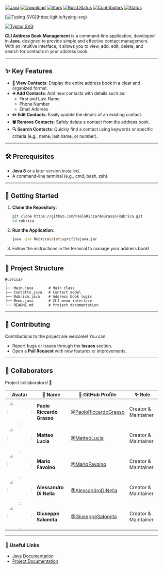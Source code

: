 
[![Java](https://img.shields.io/badge/Java-23-blue.svg?style=flat-square&logo=java)](https://www.oracle.com/java/) [![Download](https://img.shields.io/badge/Download-File-yellow.svg?style=flat-square&logo=github)](https://github.com/PaoloRiccardoGrasso/Rubrica/releases) [![Stars](https://img.shields.io/github/stars/PaoloRiccardoGrasso/Rubrica?style=flat-square&logo=github)](https://github.com/tuo-username/nome-repo/stargazers) [![Build Status](https://img.shields.io/github/actions/workflow/status/PaoloRiccardoGrasso/Rubrica/build.yml?branch=main&style=flat-square&logo=github)](https://github.com/PaoloRiccardoGrasso/Rubrica/actions) [![Contributors](https://img.shields.io/github/contributors/PaoloRiccardoGrasso/Rubrica?style=flat-square&logo=github&cacheSeconds=60)](https://github.com/PaoloRiccardoGrasso/Rubrica/graphs/contributors)
[![Status](https://img.shields.io/badge/status-in%20progress-green?style=flat-square)](https://github.com/PaoloRiccardoGrasso/Rubrica)

[![Typing SVG](https://readme-typing-svg.demolab.com?font=Fira+Code&size=28&pause=1000&color=00F220&random=true&width=435&lines=Beta+Version+Released!)](https://git.io/typing-svg)

[![Typing SVG](https://readme-typing-svg.demolab.com?font=Helvetica&duration=5500&pause=1000&color=000000&repeat=false&random=true&width=435&lines=CLI+Address+Book+Management+in+Java+%F0%9F%93%96)](https://git.io/typing-svg)

**CLI Address Book Management** is a command-line application, developed in **Java**, designed to provide simple and effective contact management. With an intuitive interface, it allows you to view, add, edit, delete, and search for contacts in your address book.

---

## ✨ **Key Features**

- **📜 View Contacts**: Display the entire address book in a clear and organized format.  
- **➕ Add Contacts**: Add new contacts with details such as:  
  - First and Last Name  
  - Phone Number  
  - Email Address  
- **✏️ Edit Contacts**: Easily update the details of an existing contact.  
- **🗑️ Remove Contacts**: Safely delete a contact from the address book.  
- **🔍 Search Contacts**: Quickly find a contact using keywords or specific criteria (e.g., name, last name, or number).  

---

## 🛠️ **Prerequisites**

- **Java 8** or a later version installed.  
- A command-line terminal (e.g., cmd, bash, zsh).  

---

## 🚀 **Getting Started**

1. **Clone the Repository**:  
   ```bash
   git clone https://github.com/PaoloRiccardoGrasso/Rubrica.git
   cd rubrica
   ```

2. **Run the Application**:  
   ```bash
   java -jar Rubrica\dist\aprifilejava.jar
   ```


3. Follow the instructions in the terminal to manage your address book!  

---

## 📂 **Project Structure**

```plaintext
Rubrica/
│
├── Main.java       # Main class
├── Contatto.java   # Contact model
├── Rubrica.java    # Address book logic
├── Menu.java       # CLI menu interface
└── README.md       # Project documentation
```

---

## 🤝 **Contributing**

Contributions to the project are welcome! You can:  
- Report bugs or issues through the **Issues** section.  
- Open a **Pull Request** with new features or improvements.  

---

## 🤝 **Collaborators**

Project collaborators! 💪  

| Avatar | 👤 **Name**                | 🔗 **GitHub Profile**                                      | ✨ **Role**             |
|--------|----------------------------|-----------------------------------------------------------|--------------------------|
| <img src="https://github.com/PaoloRiccardoGrasso.png?size=80" width="80" height="80" style="border-radius: 50%;"> | **Paolo Riccardo Grasso** | [@PaoloRiccardoGrasso](https://github.com/PaoloRiccardoGrasso) | Creator & Maintainer |
| <img src="https://github.com/MatteoLucia.png?size=80" width="80" height="80" style="border-radius: 50%;"> | **Matteo Lucia**         | [@MatteoLucia](https://github.com/MatteoLucia)              | Creator & Maintainer |
| <img src="https://github.com/MarioFavoino.png?size=80" width="80" height="80" style="border-radius: 50%;"> | **Mario Favoino**        | [@MarioFavoino](https://github.com/MarioFavoino)            | Creator & Maintainer |
| <img src="https://github.com/AleDiNellego.png?size=80" width="80" height="80" style="border-radius: 50%;"> | **Alessandro Di Nella**  | [@AlessandroDiNella](https://github.com/AleDiNellego)       | Creator & Maintainer |
| <img src="https://github.com/GiuseSalomita.png?size=80" width="80" height="80" style="border-radius: 50%;"> | **Giuseppe Salomita**    | [@GiuseppeSalomita](https://github.com/GiuseSalomita)    | Creator & Maintainer |

---

### 🔗 **Useful Links**

- [Java Documentation](https://docs.oracle.com/javase/8/docs/api/)
- [Project Documentation](https://paoloriccardograsso.github.io/javadoc-rubrica/index.html)
